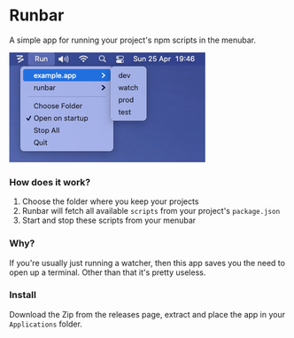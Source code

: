 # Runbar
A simple app for running your project's npm scripts in the menubar.

![Screenshot](https://raw.githubusercontent.com/jameslkingsley/runbar/master/screenshot.png)

### How does it work?

1. Choose the folder where you keep your projects
2. Runbar will fetch all available `scripts` from your project's `package.json`
3. Start and stop these scripts from your menubar

### Why?

If you're usually just running a watcher, then this app saves you the need to open up a terminal. Other than that it's pretty useless.

### Install
Download the Zip from the releases page, extract and place the app in your `Applications` folder.
